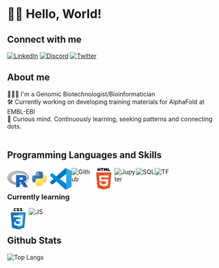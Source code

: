 
<div align="center">
<h1 align="left">
👋🏼 Hello, World!</h1>
</div>  

<h2 align="left"> Connect with me </h2>

[![LinkedIn](https://img.shields.io/badge/LinkedIn-0077B5?style=for-the-badge&logo=linkedin&logoColor=white)](https://www.linkedin.com/in/paulynamagana/)
[![Discord](https://img.shields.io/badge/Discord-7289DA?style=for-the-badge&logo=discord&logoColor=white)](https://discordapp.com/users/Paulyna#0095)
[![Twitter](https://img.shields.io/badge/Twitter-1DA1F2?style=for-the-badge&logo=twitter&logoColor=white)](https://twitter.com/PaulynaMagana)

<div align="left">
<h2 align"left"> About me </h2>
👩🏻‍🔬  I'm a Genomic Biotechnologist/Bioinformatician <br />
🛠  Currently working on developing training materials for AlphaFold at EMBL-EBI <br/>
👀  Curious mind. Continuously learning, seeking patterns and connecting dots.  <br/>


</div>


<br>
<div align="left">
    <h2 align='left'>
    Programming Languages and Skills </h2>
    
<img align="left" alt="R" width="50px"
     src="https://raw.githubusercontent.com/github/explore/80688e429a7d4ef2fca1e82350fe8e3517d3494d/topics/r/r.png" />
<img align="left" alt="Python" width="50px"
     src="https://raw.githubusercontent.com/github/explore/80688e429a7d4ef2fca1e82350fe8e3517d3494d/topics/python/python.png" />
<img align="left" alt="Visual Studio Code" width="50px"
     src="https://raw.githubusercontent.com/github/explore/80688e429a7d4ef2fca1e82350fe8e3517d3494d/topics/visual-studio-code/visual-studio-code.png" />
<img align="left" alt="Github" width="50px"
     src="https://img.icons8.com/ios-glyphs/50/ffffff/github.png"/>
<img align="left" alt="HTML5" width="50px"
     src="https://raw.githubusercontent.com/github/explore/80688e429a7d4ef2fca1e82350fe8e3517d3494d/topics/html/html.png" />

<img align="left" alt="Jupyter" width="50px"
     src="https://cdn.jsdelivr.net/gh/devicons/devicon/icons/jupyter/jupyter-original-wordmark.svg"/>
<img align="left" alt="SQL"
     src="https://img.icons8.com/color/50/000000/postgreesql.png"/>
<img align="left" alt="TF" width="50px"
     src="https://cdn.jsdelivr.net/gh/devicons/devicon/icons/tensorflow/tensorflow-original.svg" />

<br>
<br>

    
<div align="left">
 <h3 align='left'>
    Currently learning </h3>

<img align="left" alt="CSS3" width="50px"
     src="https://raw.githubusercontent.com/github/explore/80688e429a7d4ef2fca1e82350fe8e3517d3494d/topics/css/css.png" />
<img align="left" alt="JS" width="50px"
      src="https://cdn.jsdelivr.net/gh/devicons/devicon/icons/javascript/javascript-plain.svg"/>

</div>

<br>
<br>
<div align="left">
    <h2 align='left'>
Github Stats</h2>

![Top Langs](https://github-readme-stats.vercel.app/api/top-langs/?username=paulynamagana&hide_progress=true)
